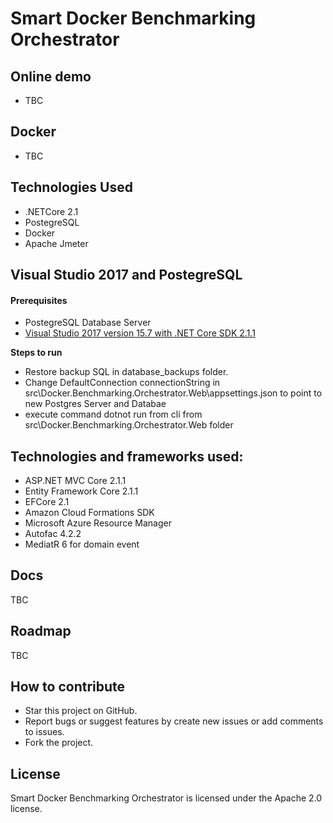 # Smart Docker Benchmarking Orchestrator

## Online demo
- TBC


## Docker
- TBC

## Technologies Used
- .NETCore 2.1
- PostegreSQL
- Docker
- Apache Jmeter

## Visual Studio 2017 and PostegreSQL

#### Prerequisites

- PostegreSQL Database Server
- [Visual Studio 2017 version 15.7 with .NET Core SDK 2.1.1](https://www.microsoft.com/net/download/all)



**Steps to run**

- Restore backup SQL in database_backups folder.
- Change DefaultConnection connectionString in src\Docker.Benchmarking.Orchestrator.Web\appsettings.json to point to new Postgres Server and Databae
- execute command dotnot run from cli from src\Docker.Benchmarking.Orchestrator.Web folder

## Technologies and frameworks used:
- ASP.NET MVC Core 2.1.1
- Entity Framework Core 2.1.1
- EFCore 2.1
- Amazon Cloud Formations SDK
- Microsoft Azure Resource Manager
- Autofac 4.2.2
- MediatR 6 for domain event



## Docs

TBC

## Roadmap

TBC

## How to contribute

- Star this project on GitHub.
- Report bugs or suggest features by create new issues or add comments to issues.
- Fork the project.

## License

Smart Docker Benchmarking Orchestrator is licensed under the Apache 2.0 license.